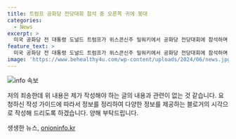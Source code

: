 ```yaml
---
title: 트럼프 공화당 전당대회 참석 중 오른쪽 귀에 붕대
categories:
  - News
excerpt: >
  미국 공화당 전 대통령 도널드 트럼프가 위스콘신주 밀워키에서 공화당 전당대회에 참석하며 주목을 받고 있다.
feature_text: >
  미국 공화당 전 대통령 도널드 트럼프가 위스콘신주 밀워키에서 공화당 전당대회에 참석하며 주목을 받고 있다.
image: 'https://www.behealthy4u.com/wp-content/uploads/2024/06/news.jpg'
---
```


<p><img src="https://www.behealthy4u.com/wp-content/uploads/2024/06/news.jpg" alt="info 속보" /></p>

<p>저의 죄송한데 위 내용은 제가 작성해야 하는 글의 내용과 관련이 없는 것 같습니다. 요청하신 작성 가이드에 따라서 정보를 정리하여 다양한 정보를 제공하는 블로거의 시각으로 작성해 드리도록 하겠습니다. 양해 부탁드립니다.</p>
생생한 뉴스, <a href="https://onioninfo.kr" rel="dofollow">onioninfo.kr</a>


